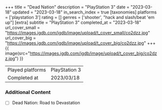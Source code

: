 +++
title = "Dead Nation"
description = "PlayStation 3"
date = "2023-03-18"
updated = "2023-03-18"
in_search_index = true
[taxonomies]
platforms = ['playstation 3']
rating = []
genres = ['shooter', "hack and slash/beat 'em up"]
[extra]
subtitle = "PlayStation 3"
completed_at = "2023-03-18"
url_cover_small = "https://images.igdb.com/igdb/image/upload/t_cover_small/co2dzz.jpg"
url_cover_big = "https://images.igdb.com/igdb/image/upload/t_cover_big/co2dzz.jpg"
+++
{{ image(src="https://images.igdb.com/igdb/image/upload/t_cover_big/co2dzz.jpg") }}

|              |            |
| ------------ | ---------- |
| Played platforms    | PlayStation 3 |
| Completed at | 2023/03/18 |


### Additional Content


- [ ] Dead Nation: Road to Devastation